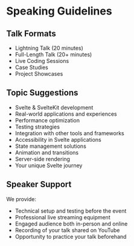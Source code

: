 # Speaking Guidelines

## Talk Formats

- Lightning Talk (20 minutes)
- Full-Length Talk (20+ minutes)
- Live Coding Sessions
- Case Studies
- Project Showcases

## Topic Suggestions

- Svelte & SvelteKit development
- Real-world applications and experiences
- Performance optimization
- Testing strategies
- Integration with other tools and frameworks
- Accessibility in Svelte applications
- State management solutions
- Animation and transitions
- Server-side rendering
- Your unique Svelte journey

## Speaker Support

We provide:

- Technical setup and testing before the event
- Professional live streaming equipment
- Engaged audience both in-person and online
- Recording of your talk shared on YouTube
- Opportunity to practice your talk beforehand
